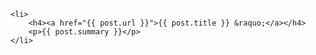 	<li>
		<h4><a href="{{ post.url }}">{{ post.title }} &raquo;</a></h4>
		<p>{{ post.summary }}</p>
	</li>
